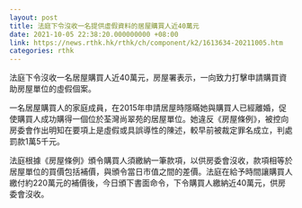 ```yaml
---
layout: post
title: 法庭下令沒收一名提供虛假資料的居屋購買人近40萬元
date: 2021-10-05 22:38:20.000000000 +08:00
link: https://news.rthk.hk/rthk/ch/component/k2/1613634-20211005.htm
categories: rthk
---
```


法庭下令沒收一名居屋購買人近40萬元，房屋署表示，一向致力打擊申請購買資助房屋單位的虛假個案。

一名居屋購買人的家庭成員，在2015年申請居屋時隱瞞她與購買人已經離婚，促使購買人成功購得一個位於荃灣尚翠苑的居屋單位。她違反《房屋條例》，被控向房委會作出明知在要項上是虛假或具誤導性的陳述，較早前被裁定罪名成立，判處罰款1萬5千元。

法庭根據《房屋條例》頒令購買人須繳納一筆款項，以供房委會沒收，款項相等於居屋單位的買價包括補價，與頒令當日市值之間的差價。法庭在給予時間讓購買人繳付約220萬元的補價後，今日頒下書面命令，下令購買人繳納近40萬元，供房委會沒收。
